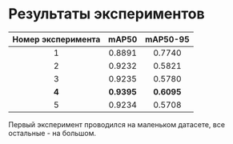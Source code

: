 # Результаты экспериментов

| Номер эксперимента | mAP50 | mAP50-95 |
|:------------------:|:-----:|:--------:|
| 1                  |0.8891 |0.7740    |
| 2                  |0.9232 |0.5821    |
| 3                  |0.9235 |0.5780    |
|**4**               |**0.9395**|**0.6095**|
| 5                  |0.9234 |0.5708    |

Первый эксперимент проводился на маленьком датасете, все остальные - на большом.
